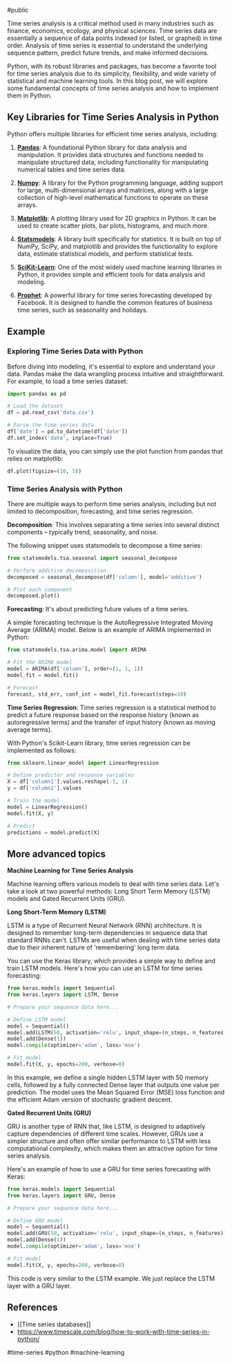 #public 

Time series analysis is a critical method used in many industries such as finance, economics, ecology, and physical sciences. Time series data are essentially a sequence of data points indexed (or listed, or graphed) in time order. Analysis of time series is essential to understand the underlying sequence pattern, predict future trends, and make informed decisions.

Python, with its robust libraries and packages, has become a favorite tool for time series analysis due to its simplicity, flexibility, and wide variety of statistical and machine learning tools. In this blog post, we will explore some fundamental concepts of time series analysis and how to implement them in Python.

## Key Libraries for Time Series Analysis in Python

Python offers multiple libraries for efficient time series analysis, including:

1. **[Pandas](https://pandas.pydata.org/)**: A foundational Python library for data analysis and manipulation. It provides data structures and functions needed to manipulate structured data, including functionality for manipulating numerical tables and time series data.

2. **[Numpy](https://numpy.org/)**: A library for the Python programming language, adding support for large, multi-dimensional arrays and matrices, along with a large collection of high-level mathematical functions to operate on these arrays.

3. **[Matplotlib](https://matplotlib.org/)**: A plotting library used for 2D graphics in Python. It can be used to create scatter plots, bar plots, histograms, and much more.

4. **[Statsmodels](https://www.statsmodels.org/stable/index.html)**: A library built specifically for statistics. It is built on top of NumPy, SciPy, and matplotlib and provides the functionality to explore data, estimate statistical models, and perform statistical tests.

5. **[SciKit-Learn](https://scikit-learn.org/stable/)**: One of the most widely used machine learning libraries in Python, it provides simple and efficient tools for data analysis and modeling.

6. **[Prophet](https://facebook.github.io/prophet/)**: A powerful library for time series forecasting developed by Facebook. It is designed to handle the common features of business time series, such as seasonality and holidays.

## Example

### Exploring Time Series Data with Python

Before diving into modeling, it's essential to explore and understand your data. Pandas make the data wrangling process intuitive and straightforward. For example, to load a time series dataset:

```python
import pandas as pd

# Load the dataset
df = pd.read_csv('data.csv')

# Parse the time series data
df['date'] = pd.to_datetime(df['date'])
df.set_index('date', inplace=True)
```

To visualize the data, you can simply use the plot function from pandas that relies on matplotlib:

```python
df.plot(figsize=(10, 5))
```

### Time Series Analysis with Python

There are multiple ways to perform time series analysis, including but not limited to decomposition, forecasting, and time series regression.

**Decomposition**: This involves separating a time series into several distinct components – typically trend, seasonality, and noise.

The following snippet uses statsmodels to decompose a time series:

```python
from statsmodels.tsa.seasonal import seasonal_decompose

# Perform additive decomposition
decomposed = seasonal_decompose(df['column'], model='additive')

# Plot each component
decomposed.plot()
```

**Forecasting**: It's about predicting future values of a time series.

A simple forecasting technique is the AutoRegressive Integrated Moving Average (ARIMA) model. Below is an example of ARIMA implemented in Python:

```python
from statsmodels.tsa.arima.model import ARIMA

# Fit the ARIMA model
model = ARIMA(df['column'], order=(1, 1, 1))
model_fit = model.fit()

# Forecast
forecast, std_err, conf_int = model_fit.forecast(steps=10)
```

**Time Series Regression**: Time series regression is a statistical method to predict a future response based on the response history (known as autoregressive terms) and the transfer of input history (known as moving average terms).

With Python's Scikit-Learn library, time series regression can be implemented as follows:

```python
from sklearn.linear_model import LinearRegression

# Define predictor and response variables
X = df['column1'].values.reshape(-1, 1)
y = df['column2'].values

# Train the model
model = LinearRegression()
model.fit(X, y)

# Predict
predictions = model.predict(X)
```

## More advanced topics

**Machine Learning for Time Series Analysis**

Machine learning offers various models to deal with time series data. Let's take a look at two powerful methods: Long Short Term Memory (LSTM) models and Gated Recurrent Units (GRU).

**Long Short-Term Memory (LSTM)**

LSTM is a type of Recurrent Neural Network (RNN) architecture. It is designed to remember long-term dependencies in sequence data that standard RNNs can't. LSTMs are useful when dealing with time series data due to their inherent nature of 'remembering' long term data.

You can use the Keras library, which provides a simple way to define and train LSTM models. Here's how you can use an LSTM for time series forecasting:

```python
from keras.models import Sequential
from keras.layers import LSTM, Dense

# Prepare your sequence data here...

# Define LSTM model
model = Sequential()
model.add(LSTM(50, activation='relu', input_shape=(n_steps, n_features)))
model.add(Dense(1))
model.compile(optimizer='adam', loss='mse')

# Fit model
model.fit(X, y, epochs=200, verbose=0)
```

In this example, we define a single hidden LSTM layer with 50 memory cells, followed by a fully connected Dense layer that outputs one value per prediction. The model uses the Mean Squared Error (MSE) loss function and the efficient Adam version of stochastic gradient descent.

**Gated Recurrent Units (GRU)**

GRU is another type of RNN that, like LSTM, is designed to adaptively capture dependencies of different time scales. However, GRUs use a simpler structure and often offer similar performance to LSTM with less computational complexity, which makes them an attractive option for time series analysis.

Here's an example of how to use a GRU for time series forecasting with Keras:

```python
from keras.models import Sequential
from keras.layers import GRU, Dense

# Prepare your sequence data here...

# Define GRU model
model = Sequential()
model.add(GRU(50, activation='relu', input_shape=(n_steps, n_features)))
model.add(Dense(1))
model.compile(optimizer='adam', loss='mse')

# Fit model
model.fit(X, y, epochs=200, verbose=0)
```

This code is very similar to the LSTM example. We just replace the LSTM layer with a GRU layer.


## References

- [[Time series databases]]
- https://www.timescale.com/blog/how-to-work-with-time-series-in-python/

#time-series #python #machine-learning 